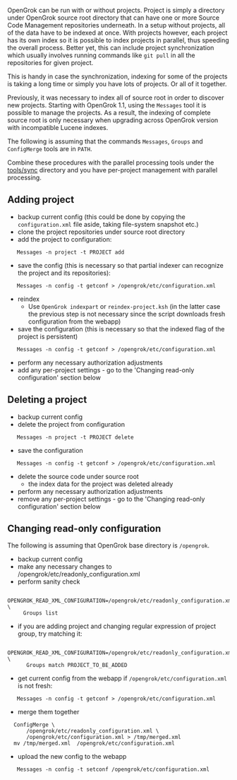 OpenGrok can be run with or without projects. Project is simply a directory under OpenGrok source root directory that can have one or more Source Code Management repositories underneath. In a setup without projects, all of the data have to be indexed at once. With projects however, each project has its own index so it is possible to index projects in parallel, thus speeding the overall process. Better yet, this can include project synchronization which usually involves running commands like `git pull` in all the repositories for given project.

This is handy in case the synchronization, indexing for some of the projects is taking a long time or simply you have lots of projects. Or all of it together.

Previously, it was necessary to index all of source root in order to discover new projects.
Starting with OpenGrok 1.1, using the `Messages` tool it is possible to manage the projects.
As a result, the indexing of complete source root is only necessary when upgrading across OpenGrok version
with incompatible Lucene indexes.

The following is assuming that the commands `Messages`, `Groups` and `ConfigMerge` tools are in `PATH`.

Combine these procedures with the parallel processing tools under the [tools/sync](https://github.com/OpenGrok/OpenGrok/tree/master/tools/sync) directory and you have per-project management with parallel processing.

## Adding project

- backup current config (this could be done by copying the `configuration.xml` file aside, taking file-system snapshot etc.)
- clone the project repositories under source root directory
- add the project to configuration:
```
   Messages -n project -t PROJECT add
```
- save the config (this is necessary so that partial indexer can recognize the project and its repositories):
```
   Messages -n config -t getconf > /opengrok/etc/configuration.xml
```
- reindex
  - Use `OpenGrok indexpart` or `reindex-project.ksh` (in the latter case the previous step is not necessary since the script downloads fresh configuration from the webapp)
- save the configuration (this is necessary so that the indexed flag of the project is persistent) 
```
   Messages -n config -t getconf > /opengrok/etc/configuration.xml
```
- perform any necessary authorization adjustments
- add any per-project settings - go to the 'Changing read-only configuration' section below

## Deleting a project

- backup current config
- delete the project from configuration 
```
   Messages -n project -t PROJECT delete
```
- save the configuration 
```
   Messages -n config -t getconf > /opengrok/etc/configuration.xml
```
- delete the source code under source root
  - the index data for the project was deleted already
- perform any necessary authorization adjustments
- remove any per-project settings - go to the 'Changing read-only configuration' section below

## Changing read-only configuration

The following is assuming that OpenGrok base directory is `/opengrok`.

- backup current config
- make any necessary changes to /opengrok/etc/readonly_configuration.xml
- perform sanity check 
```
  OPENGROK_READ_XML_CONFIGURATION=/opengrok/etc/readonly_configuration.xml \
     Groups list
```
- if you are adding project and changing regular expression of project group, try matching it: 
```
  OPENGROK_READ_XML_CONFIGURATION=/opengrok/etc/readonly_configuration.xml \
      Groups match PROJECT_TO_BE_ADDED
```
- get current config from the webapp if `/opengrok/etc/configuration.xml` is not fresh: 
```
   Messages -n config -t getconf > /opengrok/etc/configuration.xml
```
- merge them together 
```
  ConfigMerge \
      /opengrok/etc/readonly_configuration.xml \
      /opengrok/etc/configuration.xml > /tmp/merged.xml
  mv /tmp/merged.xml  /opengrok/etc/configuration.xml
```
- upload the new config to the webapp 
```
   Messages -n config -t setconf /opengrok/etc/configuration.xml
```